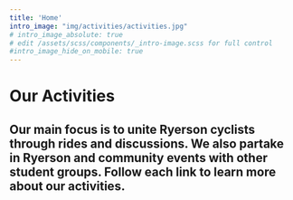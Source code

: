 ```yaml
---
title: 'Home'
intro_image: "img/activities/activities.jpg"
# intro_image_absolute: true 
# edit /assets/scss/components/_intro-image.scss for full control
#intro_image_hide_on_mobile: true
---
```


# Our Activities

## Our main focus is to unite Ryerson cyclists through rides and discussions. We also partake in Ryerson and community events with other student groups. Follow each link to learn more about our activities.
